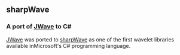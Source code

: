 ## sharpWave
### A port of [JWave](https://github.com/graetz23/JWave) to C#

[JWave](https://github.com/graetz23/JWave) was ported to [sharpWave](https://github.com/graetz23/sharpWave) as one of the first wavelet libraries available inMicrosoft's C# programming language. 
